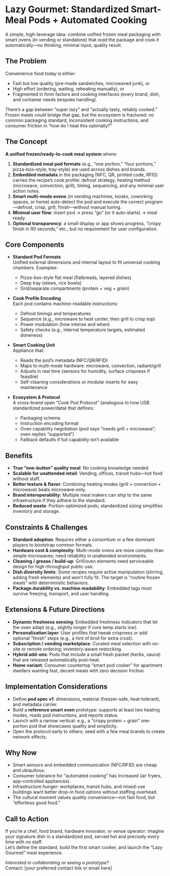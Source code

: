 # Lazy Gourmet: Standardized Smart-Meal Pods + Automated Cooking

A simple, high-leverage idea: combine unified frozen meal packaging with smart ovens (in vending or standalone) that *read* the package and cook it automatically—no thinking, minimal input, quality result.

## The Problem

Convenience food today is either:
- Fast but low quality (pre-made sandwiches, microwaved junk), or  
- High effort (ordering, waiting, reheating manually), or  
- Fragmented in form factors and cooking interfaces (every brand, dish, and container needs bespoke handling).

There’s a gap between “super lazy” and “actually tasty, reliably cooked.” Frozen meals *could* bridge that gap, but the ecosystem is fractured: no common packaging standard, inconsistent cooking instructions, and consumer friction in “how do I heat this optimally?”

## The Concept

**A unified frozen/ready-to-cook meal system** where:

1. **Standardized meal pod formats** (e.g., “one portion,” “four portions,” pizza-box–style, tray-style) are used across dishes and brands.  
2. **Embedded metadata** in the packaging (NFC, QR, printed code, RFID) carries the recipe’s cook profile: defrost strategy, heating method (microwave, convection, grill), timing, sequencing, and any minimal user action notes.  
3. **Smart multi-mode ovens** (in vending machines, kiosks, coworking spaces, or home) auto-detect the pod and execute the correct program—defrost, crisp, grill, finish—without manual tuning.  
4. **Minimal user flow**: insert pod → press “go” (or it auto-starts) → meal ready.  
5. **Optional transparency**: a small display or app shows progress, “crispy finish in 90 seconds,” etc., but no requirement for user configuration.

## Core Components

- **Standard Pod Formats**  
  Unified external dimensions and internal layout to fit universal cooking chambers. Examples:  
  - Pizza-box-style flat meal (flatbreads, layered dishes)  
  - Deep tray (stews, rice bowls)  
  - Grid/separate compartments (protein + veg + grain)  

- **Cook Profile Encoding**  
  Each pod contains machine-readable instructions:  
  - Defrost timings and temperatures  
  - Sequence (e.g., microwave to heat center, then grill to crisp top)  
  - Power modulation (how intense and when)  
  - Safety checks (e.g., internal temperature targets, estimated doneness)  

- **Smart Cooking Unit**  
  Appliance that:  
  - Reads the pod’s metadata (NFC/QR/RFID)  
  - Maps to multi-mode hardware: microwave, convection, radiant/grill  
  - Adjusts in real time (sensors for humidity, surface crispness if feasible)  
  - Self-cleaning considerations or modular inserts for easy maintenance  

- **Ecosystem & Protocol**  
  A cross-brand open “Cook Pod Protocol” (analogous to how USB standardized power/data) that defines:  
  - Packaging schema  
  - Instruction encoding format  
  - Oven capability negotiation (pod says “needs grill + microwave”; oven replies “supported”)  
  - Fallback defaults if full capability isn’t available  

## Benefits

- **True “one-button” quality meal**: No cooking knowledge needed.  
- **Scalable for unattended retail**: Vending, offices, transit hubs—hot food without staff.  
- **Better texture & flavor**: Combining heating modes (grill + convection + microwave) beats microwave-only.  
- **Brand interoperability**: Multiple meal makers can ship to the same infrastructure if they adhere to the standard.  
- **Reduced waste**: Portion-optimized pods; standardized sizing simplifies inventory and storage.  

## Constraints & Challenges

- **Standard adoption**: Requires either a consortium or a few dominant players to bootstrap common formats.  
- **Hardware cost & complexity**: Multi-mode ovens are more complex than simple microwaves; need reliability in unattended environments.  
- **Cleaning / grease / build-up**: Grill/oven elements need serviceable design for high-throughput public use.  
- **Dish diversity limits**: Some recipes require active manipulation (stirring, adding fresh elements) and won’t fully fit. The target is “routine frozen meals” with deterministic behaviors.  
- **Package durability vs. machine readability**: Embedded tags must survive freezing, transport, and user handling.

## Extensions & Future Directions

- **Dynamic freshness sensing**: Embedded freshness indicators that let the oven adapt (e.g., slightly longer if core temp starts low).  
- **Personalization layer**: User profiles that tweak crispness or add optional “finish” steps (e.g., a hint of broil for extra crust).  
- **Subscription / vending marketplace**: Curated meal selection with on-site or remote ordering; inventory-aware restocking.  
- **Hybrid add-ons**: Pods that include a small fresh packet (herbs, sauce) that are released automatically post-heat.  
- **Home variant**: Consumer countertop “smart pod cooker” for apartment dwellers wanting fast, decent meals with zero decision friction.

## Implementation Considerations

- Define **pod spec v1**: dimensions, material (freezer-safe, heat-tolerant), and metadata carrier.  
- Build a **reference smart oven** prototype: supports at least two heating modes, reads pod instructions, and reports status.  
- Launch with a narrow vertical: e.g., a “crispy protein + grain” one-portion pod that showcases quality and simplicity.  
- Open the protocol early to others; seed with a few meal brands to create network effects.

## Why Now

- Smart sensors and embedded communication (NFC/RFID) are cheap and ubiquitous.  
- Consumer tolerance for “automated cooking” has increased (air fryers, app-controlled appliances).  
- Infrastructure hunger: workplaces, transit hubs, and mixed-use buildings want better drop-in food options without staffing overhead.  
- The cultural moment values *quality convenience*—not fast food, but “effortless good food.”

## Call to Action

If you’re a chef, food brand, hardware innovator, or venue operator: imagine your signature dish in a standardized pod, served hot and precisely every time with no staff.  
Let’s define the standard, build the first smart cooker, and launch the “Lazy Gourmet” meal experience.

*Interested in collaborating or seeing a prototype?*  
Contact: [your preferred contact link or email here]  
